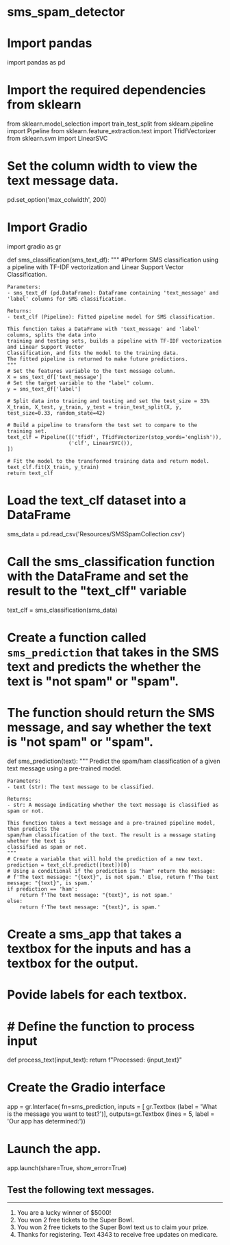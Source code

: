 # sms_spam_detector

# Import pandas
import pandas as pd
# Import the required dependencies from sklearn
from sklearn.model_selection import train_test_split
from sklearn.pipeline import Pipeline
from sklearn.feature_extraction.text import TfidfVectorizer
from sklearn.svm import LinearSVC

# Set the column width to view the text message data.
pd.set_option('max_colwidth', 200)

# Import Gradio
import gradio as gr

def sms_classification(sms_text_df):
    """
    #Perform SMS classification using a pipeline with TF-IDF vectorization and Linear Support Vector Classification.


    Parameters:
    - sms_text_df (pd.DataFrame): DataFrame containing 'text_message' and 'label' columns for SMS classification.

    Returns:
    - text_clf (Pipeline): Fitted pipeline model for SMS classification.

    This function takes a DataFrame with 'text_message' and 'label' columns, splits the data into
    training and testing sets, builds a pipeline with TF-IDF vectorization and Linear Support Vector
    Classification, and fits the model to the training data. 
    The fitted pipeline is returned to make future predictions.
    """
    # Set the features variable to the text message column.
    X = sms_text_df['text_message'] 
    # Set the target variable to the "label" column.
    y = sms_text_df['label']

    # Split data into training and testing and set the test_size = 33%
    X_train, X_test, y_train, y_test = train_test_split(X, y, test_size=0.33, random_state=42)

    # Build a pipeline to transform the test set to compare to the training set.
    text_clf = Pipeline([('tfidf', TfidfVectorizer(stop_words='english')),
                        ('clf', LinearSVC()),
    ])

    # Fit the model to the transformed training data and return model.
    text_clf.fit(X_train, y_train)
    return text_clf

# Load the text_clf dataset into a DataFrame
sms_data = pd.read_csv('Resources/SMSSpamCollection.csv')

# Call the sms_classification function with the DataFrame and set the result to the "text_clf" variable
text_clf = sms_classification(sms_data)

# Create a function called `sms_prediction` that takes in the SMS text and predicts the whether the text is "not spam" or "spam". 
# The function should return the SMS message, and say whether the text is "not spam" or "spam".

def sms_prediction(text):
    """
    Predict the spam/ham classification of a given text message using a pre-trained model.

    Parameters:
    - text (str): The text message to be classified.

    Returns:
    - str: A message indicating whether the text message is classified as spam or not.

    This function takes a text message and a pre-trained pipeline model, then predicts the
    spam/ham classification of the text. The result is a message stating whether the text is
    classified as spam or not.
    """
    # Create a variable that will hold the prediction of a new text.
    prediction = text_clf.predict([text])[0]
    # Using a conditional if the prediction is "ham" return the message:
    # f'The text message: "{text}", is not spam.' Else, return f'The text message: "{text}", is spam.'
    if prediction == 'ham':
        return f'The text message: "{text}", is not spam.'
    else:
        return f'The text message: "{text}", is spam.'

# Create a sms_app that takes a textbox for the inputs and has a textbox for the output.  
# Povide labels for each textbox. 


# # Define the function to process input
def process_text(input_text):
    return f"Processed: {input_text}"

# Create the Gradio interface
app = gr.Interface(
    fn=sms_prediction, 
    inputs = [
        gr.Textbox (label = 'What is the message you want to test?')], 
    outputs=gr.Textbox (lines = 5, label = 'Our app has determined:'))

# Launch the app.
app.launch(share=True, show_error=True)

## Test the following text messages. 

---

1. You are a lucky winner of $5000!
2. You won 2 free tickets to the Super Bowl.
3. You won 2 free tickets to the Super Bowl text us to claim your prize.
4. Thanks for registering. Text 4343 to receive free updates on medicare.

